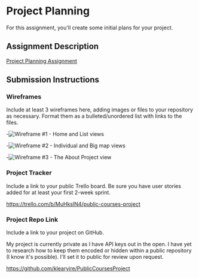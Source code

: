 # Project Planning
For this assignment, you'll create some initial plans for your project.

## Assignment Description
[Project Planning Assignment](https://education.launchcode.org/liftoff/modules/assignments/project-planning)

## Submission Instructions

### Wireframes

Include at least 3 wireframes here, adding images or files to your repository as necessary. Format them as a bulleted/unordered list with links to the files.

-![Wireframe #1 - Home and List views](*https://github.com/klearyire/PublicCoursesProject/blob/main/Wireframe1.jpg)

-![Wireframe #2 - Individual and Big map views](*https://github.com/klearyire/PublicCoursesProject/blob/main/Wireframe2.jpg)

-![Wireframe #3 - The About Project view](*https://github.com/klearyire/PublicCoursesProject/blob/main/Wireframe3.jpg)

### Project Tracker

Include a link to your public Trello board. Be sure you have user stories added for at least your first 2-week sprint.

https://trello.com/b/MuHksIN4/public-courses-project

### Project Repo Link

Include a link to your project on GitHub.


My project is currently private as I have API keys out in the open. I have yet to research how to keep them encoded or hidden within 
a public repository (I know it's possible). I'll set it to public for review upon request.

https://github.com/klearyire/PublicCoursesProject